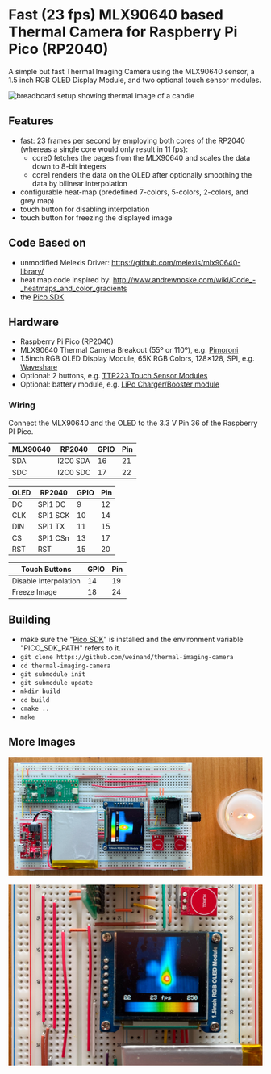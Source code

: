 # Fast (23 fps) MLX90640 based Thermal Camera for Raspberry Pi Pico (RP2040)

A simple but fast Thermal Imaging Camera using the MLX90640 sensor, a 1.5 inch RGB OLED Display Module, and two optional touch sensor modules.

![breadboard setup showing thermal image of a candle](images/movie.gif)

## Features
- fast: 23 frames per second by employing both cores of the RP2040 (whereas a single core would only result in 11 fps):
  - core0 fetches the pages from the MLX90640 and scales the data down to 8-bit integers
  - core1 renders the data on the OLED after optionally smoothing the data by bilinear interpolation
- configurable heat-map (predefined 7-colors, 5-colors, 2-colors, and grey map)
- touch button for disabling interpolation
- touch button for freezing the displayed image

## Code Based on
- unmodified Melexis Driver: https://github.com/melexis/mlx90640-library/
- heat map code inspired by: http://www.andrewnoske.com/wiki/Code_-_heatmaps_and_color_gradients
- the [Pico SDK](https://www.raspberrypi.com/documentation/microcontrollers/c_sdk.html)

## Hardware
- Raspberry Pi Pico (RP2040)
- MLX90640 Thermal Camera Breakout (55º or 110º), e.g. [Pimoroni](https://shop.pimoroni.com/products/mlx90640-thermal-camera-breakout)
- 1.5inch RGB OLED Display Module, 65K RGB Colors, 128×128, SPI, e.g. [Waveshare](https://www.waveshare.com/1.5inch-rgb-oled-module.htm)
- Optional: 2 buttons, e.g. [TTP223 Touch Sensor Modules](https://hobbycomponents.com/sensors/901-ttp223-capacitive-touch-sensor)
- Optional: battery module, e.g. [LiPo Charger/Booster module](https://www.sparkfun.com/products/14411)

### Wiring

Connect the MLX90640 and the OLED to the 3.3 V Pin 36 of the Raspberry PI Pico.

| MLX90640 | RP2040   | GPIO | Pin |
| -------- | -------- | ---- | --- |
| SDA      | I2C0 SDA | 16   | 21  |
| SDC      | I2C0 SDC | 17   | 22  |

| OLED | RP2040   | GPIO | Pin |
| ---  | -------- | ---- | --- |
| DC   | SPI1 DC  | 9    | 12  |
| CLK  | SPI1 SCK | 10   | 14  |
| DIN  | SPI1 TX  | 11   | 15  |
| CS   | SPI1 CSn | 13   | 17  |
| RST  | RST      | 15   | 20  |

| Touch Buttons         | GPIO | Pin |
| --------------------- | ---- | --- |
| Disable Interpolation | 14   | 19  |
| Freeze Image          | 18   | 24  |

## Building
- make sure the "[Pico SDK](https://www.raspberrypi.com/documentation/microcontrollers/c_sdk.html)" is installed and the environment variable "PICO_SDK_PATH" refers to it.
- `git clone https://github.com/weinand/thermal-imaging-camera`
- `cd thermal-imaging-camera`
- `git submodule init`
- `git submodule update`
- `mkdir build`
- `cd build`
- `cmake ..`
- `make`

## More Images

![breadboard setup showing thermal image of a candle](images/photo_1.jpg)

![close-up of OLED display showing camera](images/photo_2.jpg)